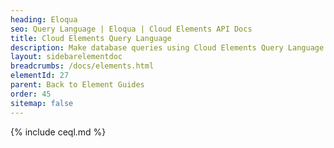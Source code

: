 ```yaml
---
heading: Eloqua
seo: Query Language | Eloqua | Cloud Elements API Docs
title: Cloud Elements Query Language
description: Make database queries using Cloud Elements Query Language.
layout: sidebarelementdoc
breadcrumbs: /docs/elements.html
elementId: 27
parent: Back to Element Guides
order: 45
sitemap: false
---
```


{% include ceql.md %}
